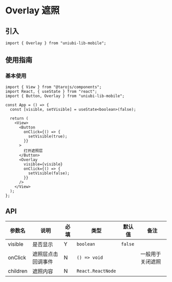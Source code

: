 # Overlay 遮照

## 引入

```tsx
import { Overlay } from "uniubi-lib-mobile";
```

## 使用指南

### 基本使用

```tsx
import { View } from "@tarojs/components";
import React, { useState } from "react";
import { Button, Overlay } from "uniubi-lib-mobile";

const App = () => {
  const [visible, setVisible] = useState<boolean>(false);

  return (
    <View>
      <Button
        onClick={() => {
          setVisible(true);
        }}
      >
        打开遮照层
      </Button>
      <Overlay
        visible={visible}
        onClick={() => {
          setVisible(false);
        }}
      />
    </View>
  );
};
```

## API

| 参数名   | 说明               | 必填 | 类型              | 默认值  | 备注             |
| -------- | ------------------ | ---- | ----------------- | ------- | ---------------- |
| visible  | 是否显示           | Y    | `boolean`         | `false` |                  |
| onClick  | 遮照层点击回调事件 | N    | `() => void`      |         | 一般用于关闭遮照 |
| children | 遮照内容           | N    | `React.ReactNode` |         |                  |
